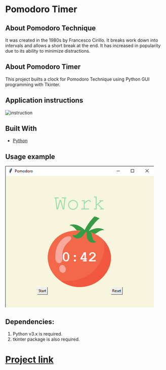# Pomodoro Timer
 

## About Pomodoro Technique
It was created in the 1980s by Francesco Cirillo. It breaks work down into intervals and allows a short break at the end. It has increased in popularity due to its ability to minimize distractions.

## About Pomodoro Timer
This project builts a clock for Pomodoro Technique using Python GUI programming with Tkinter. 

## Application instructions
![instruction](https://raw.githubusercontent.com/anhthiphuongtran/pomodoro-timer/main/pomodoro-technique.png|width=100)

## Built With

* [Python](https://www.python.org/downloads/)

## Usage example
![usage_example](https://raw.githubusercontent.com/anhthiphuongtran/pomodoro-timer/main/pomodoro-app.png)


## Dependencies:

1. Python v3.x is required.
2. tkinter package is also required.


# [Project link](http://dev.nodeca.com)
